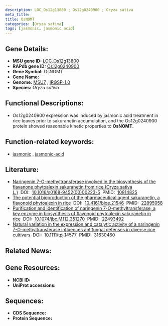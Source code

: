 ```yaml
---
description: LOC_Os12g13800 ; Os12g0240900 ; Oryza sativa
meta_title:
title: OsNOMT
categories: [Oryza sativa]
tags: [jasmonic, jasmonic acid]
---
```


## Gene Details:
- **MSU gene ID:** [LOC_Os12g13800](http://rice.uga.edu/cgi-bin/ORF_infopage.cgi?orf=LOC_Os12g13800)  
- **RAPdb gene ID:** [Os12g0240900](https://rapdb.dna.affrc.go.jp/locus/?name=Os12g0240900)  
- **Gene Symbol:** OsNOMT
- **Gene Name:**
- **Genome:**  [MSU7](http://rice.uga.edu/)&nbsp;,&nbsp;[IRGSP-1.0](https://rapdb.dna.affrc.go.jp/download/irgsp1.html)
- **Species:** *Oryza sativa*

## Functional Descriptions:
   - Os12g0240900 expression was induced by jasmonic acid treatment in rice leaves prior to sakuranetin accumulation, and the Os12g0240900 protein showed reasonable kinetic properties to **OsNOMT**.

## Function-related keywords:
   - [jasmonic](/tags/jasmonic/)&nbsp;,&nbsp;[jasmonic-acid](/tags/jasmonic-acid/)

## Literature:
   - [Naringenin 7-O-methyltransferase involved in the biosynthesis of the flavanone phytoalexin sakuranetin from rice (Oryza sativa L.)](https://www.doi.org/10.1016/s0168-9452(00)00223-5)&nbsp;&nbsp;DOI:&nbsp;&nbsp;[10.1016/s0168-9452(00)00223-5](https://www.doi.org/10.1016/s0168-9452(00)00223-5)&nbsp;&nbsp;PMID:&nbsp;&nbsp;[10814825](https://pubmed.ncbi.nlm.nih.gov/10814825/)
   - [The potential bioproduction of the pharmaceutical agent sakuranetin, a flavonoid phytoalexin in rice](https://www.doi.org/10.4161/bioe.21546)&nbsp;&nbsp;DOI:&nbsp;&nbsp;[10.4161/bioe.21546](https://www.doi.org/10.4161/bioe.21546)&nbsp;&nbsp;PMID:&nbsp;&nbsp;[22895058](https://pubmed.ncbi.nlm.nih.gov/22895058/)
   - [Purification and identification of naringenin 7-O-methyltransferase, a key enzyme in biosynthesis of flavonoid phytoalexin sakuranetin in rice](https://www.doi.org/10.1074/jbc.M112.351270)&nbsp;&nbsp;DOI:&nbsp;&nbsp;[10.1074/jbc.M112.351270](https://www.doi.org/10.1074/jbc.M112.351270)&nbsp;&nbsp;PMID:&nbsp;&nbsp;[22493492](https://pubmed.ncbi.nlm.nih.gov/22493492/)
   - [Natural variation in the expression and catalytic activity of a naringenin 7-O-methyltransferase influences antifungal defenses in diverse rice cultivars](https://www.doi.org/10.1111/tpj.14577)&nbsp;&nbsp;DOI:&nbsp;&nbsp;[10.1111/tpj.14577](https://www.doi.org/10.1111/tpj.14577)&nbsp;&nbsp;PMID:&nbsp;&nbsp;[31630460](https://pubmed.ncbi.nlm.nih.gov/31630460/)

## Related News:

## Gene Resources:
- **NCBI ID:**  []()
- **UniProt accessions:** [](https://www.uniprot.org/uniprotkb//entry)

## Sequences:
- **CDS Sequence:**
- **Protein Sequence:**

